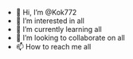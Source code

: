 - 👋 Hi, I’m @Kok772
- 👀 I’m interested in all
- 🌱 I’m currently learning all
- 💞️ I’m looking to collaborate on all
- 📫 How to reach me all

